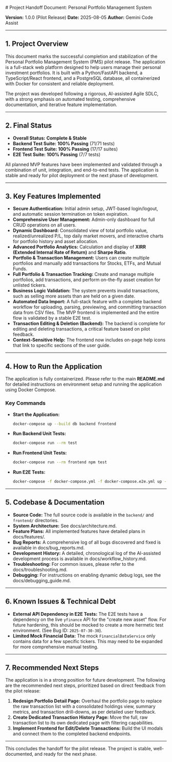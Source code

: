 ﻿﻿﻿﻿﻿﻿﻿﻿# Project Handoff Document: Personal Portfolio Management System

**Version:** 1.0.0 (Pilot Release)
**Date:** 2025-08-05
**Author:** Gemini Code Assist

---

## 1. Project Overview

This document marks the successful completion and stabilization of the Personal Portfolio Management System (PMS) pilot release. The application is a full-stack web platform designed to help users manage their personal investment portfolios. It is built with a Python/FastAPI backend, a TypeScript/React frontend, and a PostgreSQL database, all containerized with Docker for consistent and reliable deployment.

The project was developed following a rigorous, AI-assisted Agile SDLC, with a strong emphasis on automated testing, comprehensive documentation, and iterative feature implementation.

---

## 2. Final Status

*   **Overall Status:** **Complete & Stable**
*   **Backend Test Suite:** **100% Passing** (71/71 tests)
*   **Frontend Test Suite:** **100% Passing** (17/17 suites)
*   **E2E Test Suite:** **100% Passing** (7/7 tests)

All planned MVP features have been implemented and validated through a combination of unit, integration, and end-to-end tests. The application is stable and ready for pilot deployment or the next phase of development.

---

## 3. Key Features Implemented

*   **Secure Authentication:** Initial admin setup, JWT-based login/logout, and automatic session termination on token expiration.
*   **Comprehensive User Management:** Admin-only dashboard for full CRUD operations on all users.
*   **Dynamic Dashboard:** Consolidated view of total portfolio value, realized/unrealized P/L, top daily market movers, and interactive charts for portfolio history and asset allocation.
*   **Advanced Portfolio Analytics:** Calculation and display of **XIRR (Extended Internal Rate of Return)** and **Sharpe Ratio**.
*   **Portfolio & Transaction Management:** Users can create multiple portfolios and manually add transactions for Stocks, ETFs, and Mutual Funds.
*   **Full Portfolio & Transaction Tracking:** Create and manage multiple portfolios, add transactions, and perform on-the-fly asset creation for unlisted tickers.
*   **Business Logic Validation:** The system prevents invalid transactions, such as selling more assets than are held on a given date.
*   **Automated Data Import:** A full-stack feature with a complete backend workflow for uploading, parsing, previewing, and committing transaction data from CSV files. The MVP frontend is implemented and the entire flow is validated by a stable E2E test.
*   **Transaction Editing & Deletion (Backend):** The backend is complete for editing and deleting transactions, a critical feature based on pilot feedback.
*   **Context-Sensitive Help:** The frontend now includes on-page help icons that link to specific sections of the user guide.

---

## 4. How to Run the Application

The application is fully containerized. Please refer to the main **README.md** for detailed instructions on environment setup and running the application using Docker Compose.

### Key Commands

*   **Start the Application:**
    ```bash
    docker-compose up --build db backend frontend
    ```
*   **Run Backend Unit Tests:**
    ```bash
    docker-compose run --rm test
    ```
*   **Run Frontend Unit Tests:**
    ```bash
    docker-compose run --rm frontend npm test
    ```
*   **Run E2E Tests:**
    ```bash
    docker-compose -f docker-compose.yml -f docker-compose.e2e.yml up --build --abort-on-container-exit --exit-code-from e2e-tests db redis backend frontend e2e-tests
    ```

---

## 5. Codebase & Documentation

*   **Source Code:** The full source code is available in the `backend/` and `frontend/` directories.
*   **System Architecture:** See docs/architecture.md.
*   **Feature Plans:** All implemented features have detailed plans in docs/features/.
*   **Bug Reports:** A comprehensive log of all bugs discovered and fixed is available in docs/bug_reports.md.
*   **Development History:** A detailed, chronological log of the AI-assisted development process is available in docs/workflow_history.md.
*   **Troubleshooting:** For common issues, please refer to the docs/troubleshooting.md.
*   **Debugging:** For instructions on enabling dynamic debug logs, see the docs/debugging_guide.md.

---

## 6. Known Issues & Technical Debt

*   **External API Dependency in E2E Tests:** The E2E tests have a dependency on the live `yfinance` API for the "create new asset" flow. For future hardening, this should be mocked to create a more hermetic test environment. (See Bug ID: `2025-07-30-30`).
*   **Limited Mock Financial Data:** The mock `FinancialDataService` only contains data for a few specific tickers. This may need to be expanded for more comprehensive manual testing.

---

## 7. Recommended Next Steps

The application is in a strong position for future development. The following are the recommended next steps, prioritized based on direct feedback from the pilot release:

1.  **Redesign Portfolio Detail Page:** Overhaul the portfolio page to replace the raw transaction list with a consolidated holdings view, summary metrics, and transaction drill-downs, as per detailed user feedback.
2.  **Create Dedicated Transaction History Page:** Move the full, raw transaction list to its own dedicated page with filtering capabilities.
3.  **Implement Frontend for Edit/Delete Transactions:** Build the UI modals and connect them to the completed backend endpoints.

---

This concludes the handoff for the pilot release. The project is stable, well-documented, and ready for the next phase.